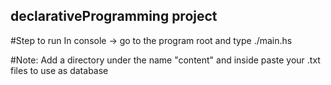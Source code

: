 ## declarativeProgramming project 
#Step to run
In console -> go to the program root and type ./main.hs

#Note:
Add a directory under the name "content" and inside paste your .txt files to use as database

